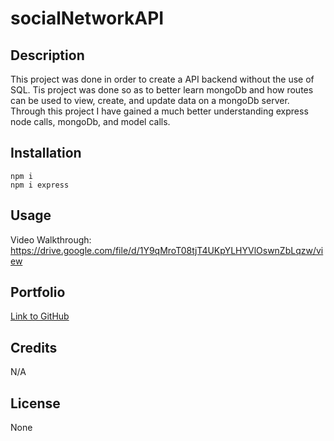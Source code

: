 # socialNetworkAPI

## Description

This project was done in order to create a API backend without the use of SQL. Tis project was done so as to better learn mongoDb and how routes can be used to view, create, and update data on a mongoDb server. Through this project I have gained a much better understanding express node calls, mongoDb, and model calls.

## Installation
```
npm i
npm i express
```

## Usage

  Video Walkthrough: https://drive.google.com/file/d/1Y9qMroT08tjT4UKpYLHYVlOswnZbLqzw/view 


## Portfolio

[Link to GitHub](https://github.com/Solomon-Coding/socialNetworkAPI.git)


## Credits
N/A

## License

None